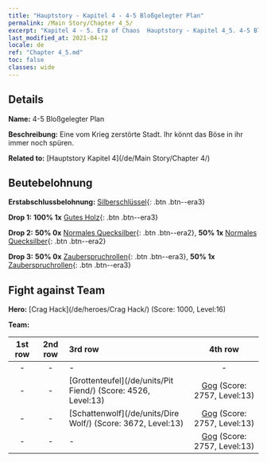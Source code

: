 ```yaml
---
title: "Hauptstory - Kapitel 4 - 4-5 Bloßgelegter Plan"
permalink: /Main Story/Chapter 4_5/
excerpt: "Kapitel 4 - 5. Era of Chaos  Hauptstory - Kapitel 4_5. 4-5 Bloßgelegter Plan"
last_modified_at: 2021-04-12
locale: de
ref: "Chapter 4_5.md"
toc: false
classes: wide
---
```


## Details

 **Name:** 4-5 Bloßgelegter Plan

 **Beschreibung:** Eine vom Krieg zerstörte Stadt. Ihr könnt das Böse in ihr immer noch spüren.

 **Related to:** [Hauptstory Kapitel 4](/de/Main Story/Chapter 4/)

## Beutebelohnung

 **Erstabschlussbelohnung:** [Silberschlüssel](/de/Items/con_693/){: .btn .btn--era3}

 **Drop 1:** **100% 1x** [Gutes Holz](/de/Items/mat_13/){: .btn .btn--era3}

 **Drop 2:** **50% 0x** [Normales Quecksilber](/de/Items/mat_8/){: .btn .btn--era2}, **50% 1x** [Normales Quecksilber](/de/Items/mat_8/){: .btn .btn--era2}

 **Drop 3:** **50% 0x** [Zauberspruchrollen](/de/Items/con_694/){: .btn .btn--era3}, **50% 1x** [Zauberspruchrollen](/de/Items/con_694/){: .btn .btn--era3}


## Fight against Team
 **Hero:** [Crag Hack](/de/heroes/Crag Hack/) (Score: 1000, Level:16)

 **Team:**


  | 1st row | 2nd row | 3rd row | 4th row |
  |:----:|:----:|:----|:----:|
  | - | - | - | - |
  | - | - | [Grottenteufel](/de/units/Pit Fiend/) (Score: 4526, Level:13)  | [Gog](/de/units/Gog/) (Score: 2757, Level:13)  |
  | - | - | [Schattenwolf](/de/units/Dire Wolf/) (Score: 3672, Level:13)  | [Gog](/de/units/Gog/) (Score: 2757, Level:13)  |
  | - | - | - | [Gog](/de/units/Gog/) (Score: 2757, Level:13)  |


